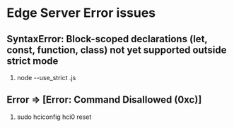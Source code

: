 # Edge Server Error issues
## SyntaxError: Block-scoped declarations (let, const, function, class) not yet supported outside strict mode
1. node --use_strict <file name>.js

## Error =>  [Error: Command Disallowed (0xc)]
1. sudo hciconfig hci0 reset
